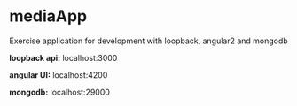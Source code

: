 # mediaApp
Exercise application for development with loopback, angular2 and mongodb


**loopback api:**
localhost:3000

**angular UI:**
localhost:4200

**mongodb:**
localhost:29000
